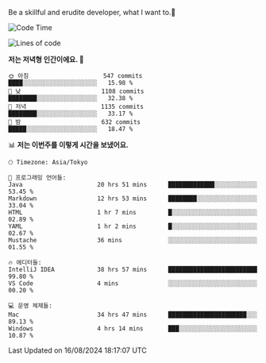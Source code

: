 Be a skillful and erudite developer, what I want to.👶

<!--START_SECTION:waka-->
![Code Time](http://img.shields.io/badge/Code%20Time-1%2C170%20hrs%2027%20mins-blue)

![Lines of code](https://img.shields.io/badge/%EC%A0%80%EB%8A%94%20%EC%97%AC%ED%83%9C%EA%B9%8C%EC%A7%80%20-3.0%20million%20%EC%A4%84%EC%9D%98%20%EC%BD%94%EB%93%9C%EB%A5%BC%20%EC%9E%91%EC%84%B1%ED%96%88%EC%96%B4%EC%9A%94.-blue)

**저는 저녁형 인간이에요. 🦉** 

```text
🌞 아침                     547 commits         ████░░░░░░░░░░░░░░░░░░░░░   15.98 % 
🌆 낮　                     1108 commits        ████████░░░░░░░░░░░░░░░░░   32.38 % 
🌃 저녁                     1135 commits        ████████░░░░░░░░░░░░░░░░░   33.17 % 
🌙 밤　                     632 commits         █████░░░░░░░░░░░░░░░░░░░░   18.47 % 
```


📊 **저는 이번주를 이렇게 시간을 보냈어요.** 

```text
🕑︎ Timezone: Asia/Tokyo

💬 프로그래밍 언어들: 
Java                     20 hrs 51 mins      █████████████░░░░░░░░░░░░   53.45 % 
Markdown                 12 hrs 53 mins      ████████░░░░░░░░░░░░░░░░░   33.04 % 
HTML                     1 hr 7 mins         █░░░░░░░░░░░░░░░░░░░░░░░░   02.89 % 
YAML                     1 hr 2 mins         █░░░░░░░░░░░░░░░░░░░░░░░░   02.67 % 
Mustache                 36 mins             ░░░░░░░░░░░░░░░░░░░░░░░░░   01.55 % 

🔥 에디터들: 
IntelliJ IDEA            38 hrs 57 mins      █████████████████████████   99.80 % 
VS Code                  4 mins              ░░░░░░░░░░░░░░░░░░░░░░░░░   00.20 % 

💻 운영 체제들: 
Mac                      34 hrs 47 mins      ██████████████████████░░░   89.13 % 
Windows                  4 hrs 14 mins       ███░░░░░░░░░░░░░░░░░░░░░░   10.87 % 
```


 Last Updated on 16/08/2024 18:17:07 UTC
<!--END_SECTION:waka-->

